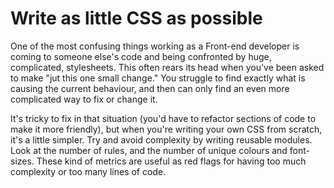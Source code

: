 # Write as little CSS as possible

One of the most confusing things working as a Front-end developer is coming to someone else's code and being confronted by huge, complicated, stylesheets. This often rears its head when you've been asked to make "jut this one small change." You struggle to find exactly what is causing the current behaviour, and then can only find an even more complicated way to fix or change it.

It's tricky to fix in that situation (you'd have to refactor sections of code to make it more friendly), but when you're writing your own CSS from scratch, it's a little simpler. Try and avoid complexity by writing reusable modules. Look at the number of rules, and the number of unique colours and font-sizes. These kind of metrics are useful as red flags for having too much complexity or too many lines of code.
